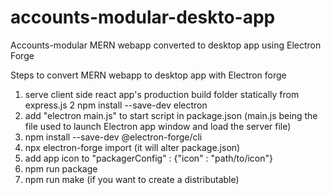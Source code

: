 # accounts-modular-deskto-app
Accounts-modular MERN webapp converted to desktop app using Electron Forge

Steps to convert MERN webapp to desktop app with Electron forge

1.  serve client side react app's production build folder statically from express.js
2   npm install --save-dev electron
3.  add "electron main.js" to start script in package.json (main.js being the file used to launch Electron app window and load the server file)
4.  npm install --save-dev @electron-forge/cli
5.  npx electron-forge import (it will alter package.json)
6.  add app icon to "packagerConfig" : {"icon" : "path/to/icon"}
7.  npm run package
8.  npm run make (if you want to create a distributable)
